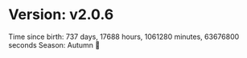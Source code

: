 # Version: v2.0.6
Time since birth: 737 days, 17688 hours, 1061280 minutes, 63676800 seconds
Season: Autumn 🍁
